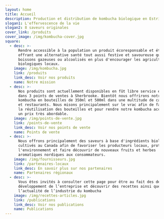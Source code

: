 ```yaml
---
layout: home
title: Accueil
description: Production et distribution de kombucha biologique en Estrie.
slogan1: L'effervescence de la vie
slogan2: 8 saveurs originales
cover_link: /produits
cover_image: /img/kombucha-cover.jpg
square:
  - desc: >-
      Rendre accessible à la population un produit écoresponsable et éthique en
      offrant une alternative santé tout aussi festive et savoureuse que les
      boissons gazeuses ou alcoolisés en plus d'encourager les agriculteurs
      biologiques locaux.
    image: /img/kombucha.jpg
    link: /produits
    link_desc: Voir nos produits
    name: Notre mission
  - desc: >-
      Nos produits sont actuellement disponibles en fût libre service en vrac
      dans 3 points de ventes à Sherbrooke. Bientôt nous offrirons notre
      kombucha en bouteilles de 350ml et 500ml dans une multitude de cafés, pubs
      et restaurants. Nous misons principalement sur le vrac afin de favoriser
      la réutilisation des bouteilles et pour rendre notre kombucha accessible à
      un prix très abordable.
    image: /img/points-de-vente.jpg
    link: /points-de-vente
    link_desc: Voir nos points de vente
    name: Points de vente
  - desc: >-
      Nous offrons principalement des saveurs à base d'ingrédients biologiques
      cultivés au Canada afin de favoriser les producteurs locaux, protéger
      l'environnement et faire découvrir de nouveaux fruits et herbes
      aromatiques nordiques aux consommateurs.
    image: /img/fournisseurs.jpg
    link: /partenaires-locaux
    link_desc: En savoir plus sur nos partenaires
    name: Partenaires régionaux
  - desc: >-
      Vous êtes invités à consulter cette page pour être au fait des derniers
      développement de l’entreprise et découvrir des recettes ainsi que
      l’actualité de l’industrie du kombucha
    image: /img/recettes-articles.jpg
    link: /publications
    link_desc: Voir nos publications
    name: Publications
---
```


